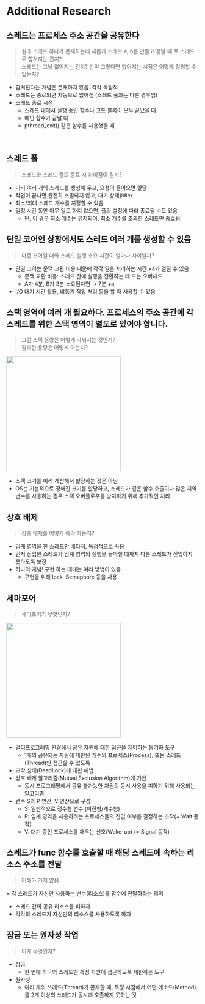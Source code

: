 # Additional Research

## 스레드는 프로세스 주소 공간을 공유한다

> 원래 스레드 하나가 존재하는데 새롭게 스레드 a, b를 만들고 끝날 때 주 스레드로 합쳐지는 건지? <br>
> 스레드는 그냥 없어지는 건지? 만약 그렇다면 없어지는 시점은 어떻게 정의할 수 있는지? <br>

- 합쳐진다는 개념은 존재하지 않음. 각각 독립적
- 스레드는 종료되면 자동으로 없어짐 (스레드 풀과는 다른 경우임)
- 스레드 종료 시점
  - 스레드 내에서 실행 중인 함수나 코드 블록이 모두 끝났을 때
  - 메인 함수가 끝날 때
  - pthread_exit() 같은 함수를 사용했을 때

<br>

## 스레드 풀

> 스레드와 스레드 풀의 종료 시 차이점이 뭔지?

- 미리 여러 개의 스레드를 생성해 두고, 요청이 들어오면 할당
- 작업이 끝나면 완전히 소멸되지 않고, 대기 상태(idle)
- 최소/최대 스레드 개수를 지정할 수 있음
- 일정 시간 동안 아무 일도 하지 않으면, 풀의 설정에 따라 종료될 수도 있음
  - 단, 이 경우 최소 개수는 유지되며, 최소 개수를 초과한 스레드만 종료됨

## 단일 코어인 상황에서도 스레드 여러 개를 생성할 수 있음

> 다중 코어일 때와 스레드 실행 소요 시간이 얼마나 차이날까?

- 단일 코어는 문맥 교환 비용 때문에 각각 일을 처리하는 시간 +a가 걸릴 수 있음
  - 문맥 교환 비용: 스레드 간에 실행을 전환하는 데 드는 오버헤드
  - A가 4분, B가 3분 소요된다면 → 7분 +a
- I/O 대기 시간 활용, 비동기 작업 처리 등을 할 때 사용할 수 있음

## 스택 영역이 여러 개 필요하다. 프로세스의 주소 공간에 각 스레드를 위한 스택 영역이 별도로 있어야 합니다.

> 그럼 스택 용량은 어떻게 나눠지는 것인지? <br>
> 필요한 용량은 어떻게 아는지?

<img src="https://img1.daumcdn.net/thumb/R1280x0/?scode=mtistory2&fname=https%3A%2F%2Fblog.kakaocdn.net%2Fdn%2FekjOJn%2FbtqCd1BgeYx%2FeCoQudE99vW6bN29w6kWnk%2Fimg.png" width="300"> <br>

- 스택 크기를 미리 계산해서 할당하는 것은 아님
- OS는 기본적으로 정해진 크기를 할당하고, 스레드가 깊은 함수 호출이나 많은 지역 변수를 사용하는 경우 스택 오버플로우를 방지하기 위해 추가적인 처리

## 상호 배제

> 상호 배제를 어떻게 해야 하는지?

- 임계 영역을 한 스레드만 배타적, 독점적으로 사용
- 먼저 진입한 스레드가 임계 영역의 실행을 끝마칠 떄까지 다른 스레드가 진입하지 못하도록 보장
- 하나의 개념! 구현 하는 데에는 여러 방법이 있음
  - 구현을 위해 lock, Semaphore 등을 사용

## 세마포어

> 세마포어가 무엇인지?

<img src="https://velog.velcdn.com/images/octo__/post/ec806c01-05bc-4260-a198-466e775e3835/image.png" width="300"> <br>

- 멀티프로그래밍 환경에서 공유 자원에 대한 접근을 제어하는 동기화 도구
  - 1개의 공유되는 자원에 제한된 개수의 프로세스(Process), 또는 스레드(Thread)만 접근할 수 있도록
- 교착 상태(DeadLock)에 대한 해법
- 상호 배제 알고리즘(Mutual Exclusion Algorithm)에 기반
  - 동시 프로그래밍에서 공유 불가능한 자원의 동시 사용을 피하기 위해 사용되는 알고리즘
- 변수 S와 P 연산, V 연산으로 구성
  - S: 일반적으로 정수형 변수 (이진형/계수형)
  - P: 임계 영역을 사용하려는 프로세스들의 진입 여부를 결정하는 조작(= Wait 동작)
  - V: 대기 중인 프로세스를 깨우는 신호(Wake-up) (= Signal 동작)

## 스레드가 func 함수를 호출할 때 해당 스레드에 속하는 리소스 주소를 전달

> 이해가 가지 않음

= 각 스레드가 자신만 사용하는 변수(리소스)를 함수에 전달하라는 의미

- 스레드 간의 공유 리소스를 피하자
- 각각의 스레드가 자신만의 리소스를 사용하도록 하자

## 잠금 또는 원자성 작업

> 이게 무엇인지?

- 잠금
  - 한 번에 하나의 스레드만 특정 자원에 접근하도록 제한하는 도구
- 원자성
  - 여러 개의 쓰레드(Thread)가 존재할 때, 특정 시점에서 어떤 메소드(Method)를 2개 이상의 쓰레드가 동시에 호출하지 못하는 것
